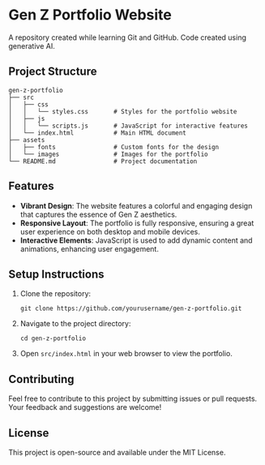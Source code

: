 # Gen Z Portfolio Website

A repository created while learning Git and GitHub. Code created using generative AI.

## Project Structure

```
gen-z-portfolio
├── src
│   ├── css
│   │   └── styles.css       # Styles for the portfolio website
│   ├── js
│   │   └── scripts.js       # JavaScript for interactive features
│   └── index.html           # Main HTML document
├── assets
│   ├── fonts                # Custom fonts for the design
│   └── images               # Images for the portfolio
└── README.md                # Project documentation
```

## Features

- **Vibrant Design**: The website features a colorful and engaging design that captures the essence of Gen Z aesthetics.
- **Responsive Layout**: The portfolio is fully responsive, ensuring a great user experience on both desktop and mobile devices.
- **Interactive Elements**: JavaScript is used to add dynamic content and animations, enhancing user engagement.

## Setup Instructions

1. Clone the repository:
   ```
   git clone https://github.com/yourusername/gen-z-portfolio.git
   ```
2. Navigate to the project directory:
   ```
   cd gen-z-portfolio
   ```
3. Open `src/index.html` in your web browser to view the portfolio.

## Contributing

Feel free to contribute to this project by submitting issues or pull requests. Your feedback and suggestions are welcome!

## License

This project is open-source and available under the MIT License.
